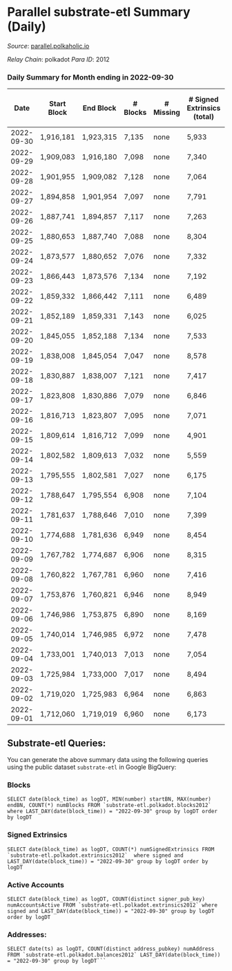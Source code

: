 # Parallel substrate-etl Summary (Daily)

_Source_: [parallel.polkaholic.io](https://parallel.polkaholic.io)

*Relay Chain*: polkadot
*Para ID*: 2012



### Daily Summary for Month ending in 2022-09-30


| Date | Start Block | End Block | # Blocks | # Missing | # Signed Extrinsics (total) | # Active Accounts | # Addresses with Balances | # Events | # Transfers | # XCM Transfers In | # XCM Transfers Out |
| ---- | ----------- | --------- | -------- | --------- | --------------------------- | ----------------- | ------------------------- | -------- | ----------- | ------------------ | ------------------- |
| 2022-09-30 | 1,916,181 | 1,923,315 | 7,135 | none  | 5,933 | 602 | 44,262 | 67,608 | 10,077 ($195,027) | 156 ($96,432.12) | 91 ($102,343) |
| 2022-09-29 | 1,909,083 | 1,916,180 | 7,098 | none  | 7,340 | 666 |  | 81,376 | 12,442 ($380,034) | 243 ($262,463) | 105 ($161,155) |
| 2022-09-28 | 1,901,955 | 1,909,082 | 7,128 | none  | 7,064 | 552 |  | 73,506 | 10,328 ($95,274.41) | 144 ($144,632) | 67 ($77,682.41) |
| 2022-09-27 | 1,894,858 | 1,901,954 | 7,097 | none  | 7,791 | 590 |  | 75,499 | 10,150 ($184,624) | 126 ($123,756) | 48 ($69,265.39) |
| 2022-09-26 | 1,887,741 | 1,894,857 | 7,117 | none  | 7,263 | 557 |  | 71,921 | 9,276 ($72,803.49) | 109 ($35,371.24) | 51 ($40,293.45) |
| 2022-09-25 | 1,880,653 | 1,887,740 | 7,088 | none  | 8,304 | 531 |  | 79,361 | 10,591 ($462,172) | 161 ($114,838) | 70 ($181,811) |
| 2022-09-24 | 1,873,577 | 1,880,652 | 7,076 | none  | 7,332 | 484 |  | 70,140 | 9,190 ($217,817) | 104 ($358,484) | 49 ($56,185.88) |
| 2022-09-23 | 1,866,443 | 1,873,576 | 7,134 | none  | 7,192 | 1,073 |  | 76,992 | 11,663 ($451,729) | 141 ($157,487) | 82 ($65,100.51) |
| 2022-09-22 | 1,859,332 | 1,866,442 | 7,111 | none  | 6,489 | 1,048 |  | 72,495 | 11,266 ($173,006) | 124 ($122,341) | 77 ($59,461.47) |
| 2022-09-21 | 1,852,189 | 1,859,331 | 7,143 | none  | 6,025 | 538 |  | 66,622 | 9,847 ($614,665) | 187 ($260,508) | 77 ($69,327.96) |
| 2022-09-20 | 1,845,055 | 1,852,188 | 7,134 | none  | 7,533 | 1,110 |  | 80,305 | 11,671 ($190,267) | 215 ($123,999) | 78 ($689,752) |
| 2022-09-19 | 1,838,008 | 1,845,054 | 7,047 | none  | 8,578 | 692 | 43,180 | 83,250 | 10,875 ($245,150) | 268 ($217,245) | 73 ($144,748) |
| 2022-09-18 | 1,830,887 | 1,838,007 | 7,121 | none  | 7,417 | 500 | 43,111 | 71,385 | 9,412 ($201,347) | 137 ($253,870) | 60 ($281,146) |
| 2022-09-17 | 1,823,808 | 1,830,886 | 7,079 | none  | 6,846 | 558 | 43,077 | 71,610 | 10,599 ($2,432,190) | 125 ($91,169.08) | 70 ($280,011) |
| 2022-09-16 | 1,816,713 | 1,823,807 | 7,095 | none  | 7,071 | 598 | 43,044 | 72,342 | 10,213 ($71,022.26) | 152 ($263,566) | 77 ($74,801.08) |
| 2022-09-15 | 1,809,614 | 1,816,712 | 7,099 | none  | 4,901 | 558 | 43,014 | 60,673 | 9,578 ($88,868.47) | 163 ($321,829) | 71 ($330,430) |
| 2022-09-14 | 1,802,582 | 1,809,613 | 7,032 | none  | 5,559 | 544 | 42,971 | 62,712 | 9,078 ($903,746) | 115 ($104,993) | 40 ($81,530.58) |
| 2022-09-13 | 1,795,555 | 1,802,581 | 7,027 | none  | 6,175 | 554 | 42,943 | 66,225 | 9,338 ($84,940.59) | 137 ($281,682) | 69 ($121,388) |
| 2022-09-12 | 1,788,647 | 1,795,554 | 6,908 | none  | 7,104 | 611 | 42,896 | 73,593 | 10,054 ($73,094.06) | 132 ($338,942) | 87 ($178,298) |
| 2022-09-11 | 1,781,637 | 1,788,646 | 7,010 | none  | 7,399 | 533 |  | 71,636 | 9,395 ($62,692.25) | 103 ($72,236.79) | 62 ($56,034.87) |
| 2022-09-10 | 1,774,688 | 1,781,636 | 6,949 | none  | 8,454 | 526 |  | 78,648 | 10,160 ($101,605) | 95 ($89,487.01) | 56 ($139,251) |
| 2022-09-09 | 1,767,782 | 1,774,687 | 6,906 | none  | 8,315 | 699 |  | 79,956 | 10,658 ($230,275) | 148 ($110,430) | 79 ($134,212) |
| 2022-09-08 | 1,760,822 | 1,767,781 | 6,960 | none  | 7,416 | 713 | 42,392 | 76,004 | 10,568 ($427,141) | 169 ($247,802) | 78 ($59,564.77) |
| 2022-09-07 | 1,753,876 | 1,760,821 | 6,946 | none  | 8,949 | 850 | 42,342 | 86,384 | 11,424 ($705,150) | 185 ($283,226) | 57 ($32,793.77) |
| 2022-09-06 | 1,746,986 | 1,753,875 | 6,890 | none  | 8,169 | 538 | 42,302 | 77,314 | 10,146 ($778,995) | 144 ($478,548) | 71 ($94,299.13) |
| 2022-09-05 | 1,740,014 | 1,746,985 | 6,972 | none  | 7,478 | 551 | 42,276 | 72,827 | 9,991 ($376,796) | 129 ($140,736) | 70 ($118,658) |
| 2022-09-04 | 1,733,001 | 1,740,013 | 7,013 | none  | 7,054 | 497 | 42,232 | 69,567 | 9,484 ($786,911) | 162 ($210,796) | 45 ($130,906) |
| 2022-09-03 | 1,725,984 | 1,733,000 | 7,017 | none  | 8,494 | 463 | 42,171 | 82,893 | 12,763 ($1,242,827) | 111 ($196,824) | 37 ($179,137) |
| 2022-09-02 | 1,719,020 | 1,725,983 | 6,964 | none  | 6,863 | 495 | 42,135 | 71,775 | 11,039 ($2,449,993) | 119 ($599,145) | 62 ($425,360) |
| 2022-09-01 | 1,712,060 | 1,719,019 | 6,960 | none  | 6,173 | 484 | 42,101 | 65,646 | 9,571 ($1,150,906) | 133 ($208,740) | 44 ($49,865.14) |

## Substrate-etl Queries:
You can generate the above summary data using the following queries using the public dataset `substrate-etl` in Google BigQuery:


### Blocks
```
SELECT date(block_time) as logDT, MIN(number) startBN, MAX(number) endBN, COUNT(*) numBlocks FROM `substrate-etl.polkadot.blocks2012`  where LAST_DAY(date(block_time)) = "2022-09-30" group by logDT order by logDT
```


### Signed Extrinsics
```
SELECT date(block_time) as logDT, COUNT(*) numSignedExtrinsics FROM `substrate-etl.polkadot.extrinsics2012`  where signed and LAST_DAY(date(block_time)) = "2022-09-30" group by logDT order by logDT
```


### Active Accounts
```
SELECT date(block_time) as logDT, COUNT(distinct signer_pub_key) numAccountsActive FROM `substrate-etl.polkadot.extrinsics2012` where signed and LAST_DAY(date(block_time)) = "2022-09-30" group by logDT order by logDT
```


### Addresses:
```
SELECT date(ts) as logDT, COUNT(distinct address_pubkey) numAddress FROM `substrate-etl.polkadot.balances2012` LAST_DAY(date(block_time)) = "2022-09-30" group by logDT```

